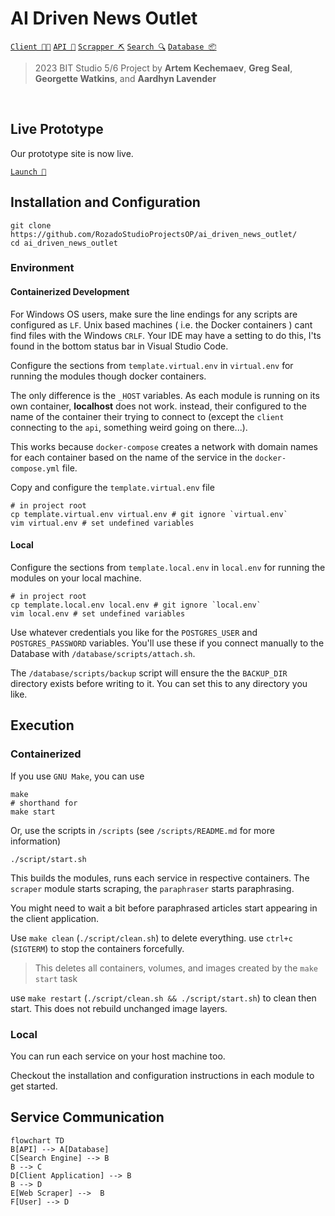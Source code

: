 # AI Driven News Outlet

[`Client 🧑‍💻`](/client/README.md)
[`API 📨`](/server/README.md)
[`Scrapper ⛏️`](/scraper/README.md)
[`Search 🔍`](/search/README.md)
[`Database 📦`](/database/README.md)

> 2023 BIT Studio 5/6 Project by **Artem Kechemaev**, **Greg Seal**, **Georgette Watkins**, and **Aardhyn Lavender**

<br/>

## Live Prototype

Our prototype site is now live.

[`Launch 🚀`](https://ai-daily-news.op-bit.nz/)

## Installation and Configuration

```shell
git clone https://github.com/RozadoStudioProjectsOP/ai_driven_news_outlet/
cd ai_driven_news_outlet
```

### Environment


#### Containerized Development

For Windows OS users, make sure the line endings for any scripts are configured as `LF`. Unix based machines ( i.e. the Docker containers ) cant find files with the Windows `CRLF`. Your IDE may have a setting to do this, I'ts found in the bottom status bar in Visual Studio Code.

Configure the sections from `template.virtual.env` in `virtual.env` for running the modules though docker containers.

The only difference is the `_HOST` variables. As each module is running on its own container, **localhost** does not work. instead, their configured to the name of the container their trying to connect to (except the `client` connecting to the `api`, something weird going on there...).

This works because `docker-compose` creates a network with domain names for each container based on the name of the service in the `docker-compose.yml` file.

Copy and configure the `template.virtual.env` file

```shell
# in project root
cp template.virtual.env virtual.env # git ignore `virtual.env`
vim virtual.env # set undefined variables
```

#### Local

Configure the sections from `template.local.env` in `local.env` for running the modules on your local machine.

```shell
# in project root
cp template.local.env local.env # git ignore `local.env`
vim local.env # set undefined variables
```

Use whatever credentials you like for the `POSTGRES_USER` and `POSTGRES_PASSWORD` variables. You'll use these if you connect manually to the Database with `/database/scripts/attach.sh`.

The `/database/scripts/backup` script will ensure the the `BACKUP_DIR` directory exists before writing to it. You can set this to any directory you like.


## Execution

### Containerized

If you use `GNU Make`, you can use

```shell
make
# shorthand for 
make start
```

Or, use the scripts in `/scripts` (see `/scripts/README.md` for more information)

```shell
./script/start.sh
```

This builds the modules, runs each service in respective containers. The `scraper` module starts scraping, the `paraphraser` starts paraphrasing.

You might need to wait a bit before paraphrased articles start appearing in the client application.

Use `make clean` (`./script/clean.sh`) to delete everything. use `ctrl+c` (`SIGTERM`) to stop the containers forcefully.

> This deletes all containers, volumes, and images created by the `make start` task

use  `make restart` (`./script/clean.sh && ./script/start.sh`) to clean then start. This does not rebuild unchanged image layers.

### Local

You can run each service on your host machine too.

Checkout the installation and configuration instructions in each module to get started.

## Service Communication

```mermaid
flowchart TD
B[API] --> A[Database]
C[Search Engine] --> B
B --> C
D[Client Application] --> B
B --> D
E[Web Scraper] -->  B
F[User] --> D
```
